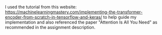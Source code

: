 I used the tutorial from this website: https://machinelearningmastery.com/implementing-the-transformer-encoder-from-scratch-in-tensorflow-and-keras/ to help guide
my implementation and also referenced the paper "Attention Is All You Need" as recommended in the assignment description. 
